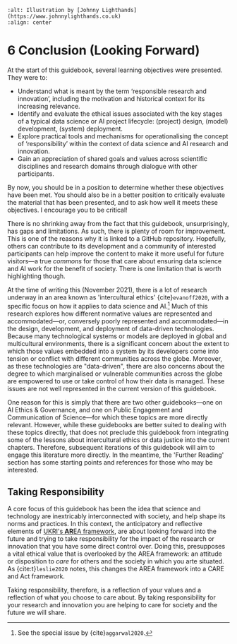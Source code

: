 ```{image} ../../images/illustrations/sociotechnical_2.png
:alt: Illustration by [Johnny Lighthands](https://www.johnnylighthands.co.uk)
:align: center
```

# 6 Conclusion (Looking Forward)

At the start of this guidebook, several learning objectives were presented.
They were to:

- Understand what is meant by the term ‘responsible research and innovation’, including the motivation and historical context for its increasing relevance.
- Identify and evaluate the ethical issues associated with the key stages of a typical data science or AI project lifecycle: (project) design, (model) development, (system) deployment.
- Explore practical tools and mechanisms for operationalising the concept of ‘responsibility’ within the context of data science and AI research and innovation.
- Gain an appreciation of shared goals and values across scientific disciplines and research domains through dialogue with other participants.

By now, you should be in a position to determine whether these objectives have been met.
You should also be in a better position to critically evaluate the material that has been presented, and to ask how well it meets these objectives.
I encourage you to be critical!

There is no shrinking away from the fact that this guidebook, unsurprisingly, has gaps and limitations.
As such, there is plenty of room for improvement.
This is one of the reasons why it is linked to a GitHub repository.
Hopefully, others can contribute to its development and a community of interested participants can help improve the content to make it more useful for future visitors—a true *commons* for those that care about ensuring data science and AI work for the benefit of society.
There is one limitation that is worth highlighting though.

At the time of writing this (November 2021), there is a lot of research underway in an area known as 'intercultural ethics' {cite}`evanoff2020`, with a specific focus on how it applies to data science and AI.[^intercultural]
Much of this research explores how different normative values are represented and accommodated—or, conversely poorly represented and accommodated—in the design, development, and deployment of data-driven technologies.
Because many technological systems or models are deployed in global and multicultural environments, there is a significant concern about the extent to which those values embedded into a system by its developers come into tension or conflict with different communities across the globe.
Moreover, as these technologies are "data-driven", there are also concerns about the degree to which marginalised or vulnerable communities across the globe are empowered to use or take control of how their data is managed.
These issues are not well represented in the current version of this guidebook.

[^intercultural]: See the special issue by {cite}`aggarwal2020`.

One reason for this is simply that there are two other guidebooks—one on AI Ethics & Governance, and one on Public Engagement and Communication of Science—for which these topics are more directly relevant.
However, while these guidebooks are better suited to dealing with these topics directly, that does not preclude this guidebook from integrating some of the lessons about intercultural ethics or data justice into the current chapters.
Therefore, subsequent iterations of this guidebook will aim to engage this literature more directly.
In the meantime, the 'Further Reading' section has some starting points and references for those who may be interested.

## Taking Responsibility

A core focus of this guidebook has been the idea that science and technology are inextricably interconnected with society, and help shape its norms and practices.
In this context, the anticipatory and reflective elements of [UKRI's **AR**EA framework](https://epsrc.ukri.org/research/framework/area/), are about looking forward into the future and trying to take responsibility for the impact of the research or innovation that you have some direct control over.
Doing this, presupposes a vital ethical value that is overlooked by the AREA framework: an attitude or disposition to *care* for others and the society in which you arte situated. As {cite:t}`leslie2020` notes, this changes the AREA framework into a CARE and Act framework.

Taking responsibility, therefore, is a reflection of your values and a reflection of what you choose to care about.
By taking responsibility for your research and innovation you are helping to care for society and the future we will share.
